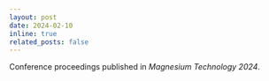 ```yaml
---
layout: post
date: 2024-02-10
inline: true
related_posts: false
---
```


Conference proceedings published in *Magnesium Technology 2024*.

